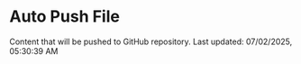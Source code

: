 # Auto Push File

Content that will be pushed to GitHub repository.
Last updated: 07/02/2025, 05:30:39 AM